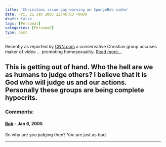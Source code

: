 ```yaml
---
title: 'Chrisitans issue gay warning on SpongeBob video'
date: Fri, 21 Jan 2005 22:46:03 +0000
draft: false
tags: [Personal]
categories: [Personal]
type: post
---
```


Recently as reported by [CNN.com](http://www.cnn.com) a conservative Christian group accuses maker of video ... promoting homosexuality. [Read more...](http://www.cnn.com/2005/SHOWBIZ/TV/01/20/sponge.bob.reut/index.html)

This is getting out of hand. Who the hell are we as humans to judge others? I believe that it is God who will judge us and our actions. Personally these groups are being complete hypocrits.
---
### Comments:
#### [Bob]( "") - <time datetime="2005-01-22 01:14:01">Jan 6, 2005</time>

So why are you judging then? You are just as bad.
<hr />
